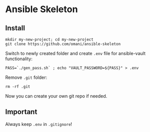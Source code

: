 # Ansible Skeleton

## Install
```
mkdir my-new-project; cd my-new-project
git clone https://github.com/omani/ansible-skeleton
```

Switch to newly created folder and create `.env` file for ansible-vault functionality:
```
PASS=`./gen_pass.sh` ; echo "VAULT_PASSWORD=${PASS}" > .env
```

Remove `.git` folder:
```
rm -rf .git
```

Now you can create your own git repo if needed.


## Important
Always keep `.env` in `.gitignore`!

